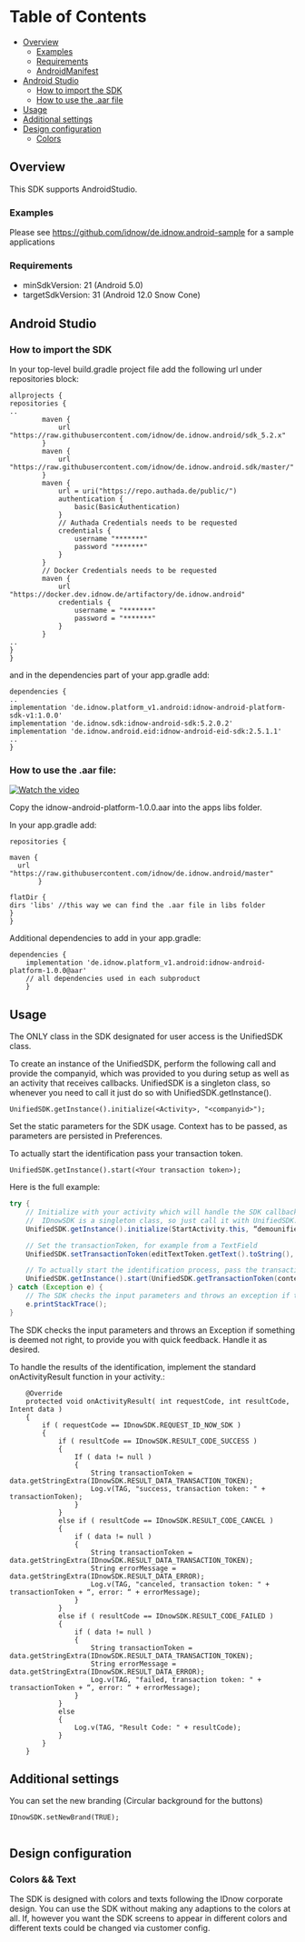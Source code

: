  # Table of Contents
   
- [Overview](#overview)
  - [Examples](#examples)
  - [Requirements](#requirements)
  - [AndroidManifest](#androidmanifest)
- [Android Studio](#android-studio)
  - [How to import the SDK](#how-to-import-the-sdk)
  - [How to use the .aar file](#how-to-use-the-aar-file)
- [Usage](#usage)
- [Additional settings](#additional-settings)
- [Design configuration](#design-configuration)
    - [Colors](#colors)
  

## Overview

This SDK supports AndroidStudio.

### Examples

Please see https://github.com/idnow/de.idnow.android-sample for a sample applications

### Requirements

- minSdkVersion: 21  (Android 5.0)
- targetSdkVersion:	31 (Android 12.0 Snow Cone)

## Android Studio

### How to import the SDK

In your top-level build.gradle project file add the following url under repositories block:

```
allprojects {
repositories {
..
        maven {
            url "https://raw.githubusercontent.com/idnow/de.idnow.android/sdk_5.2.x"
        }
        maven {
            url "https://raw.githubusercontent.com/idnow/de.idnow.android.sdk/master/"
        }
        maven {
            url = uri("https://repo.authada.de/public/")
            authentication {
                basic(BasicAuthentication)
            }
            // Authada Credentials needs to be requested
            credentials {
                username "*******"
                password "*******"
            }
        }
        // Docker Credentials needs to be requested
        maven {
            url "https://docker.dev.idnow.de/artifactory/de.idnow.android"
            credentials {
                username = "*******"
                password = "*******"
            }
        }
..
}
}
```

and in the dependencies part of your app.gradle add:   

```
dependencies {
..
implementation 'de.idnow.platform_v1.android:idnow-android-platform-sdk-v1:1.0.0'
implementation 'de.idnow.sdk:idnow-android-sdk:5.2.0.2'
implementation 'de.idnow.android.eid:idnow-android-eid-sdk:2.5.1.1'
..
}
```

### How to use the .aar file:

[![Watch the video](https://github.com/idnow/de.idnow.android/blob/master/docs/Screenshot_video2.png)](https://youtu.be/yMIpthcLRnw)

Copy the idnow-android-platform-1.0.0.aar into the apps libs folder.

In your app.gradle add:

```
repositories {
	
maven {
  url "https://raw.githubusercontent.com/idnow/de.idnow.android/master"
       }
	
flatDir {
dirs 'libs' //this way we can find the .aar file in libs folder
}
}
```

Additional dependencies to add in your app.gradle:

``` 
dependencies {
    implementation 'de.idnow.platform_v1.android:idnow-android-platform-1.0.0@aar'
    // all dependencies used in each subproduct
    }
```


## Usage

The ONLY class in the SDK designated for user access is the UnifiedSDK class.

To create an instance of the UnifiedSDK, perform the following call and provide the companyid, which was provided to you during setup as well as an activity that receives callbacks. UnifiedSDK is a singleton class, so whenever you need to call it just do so with UnifiedSDK.getInstance().

```
UnifiedSDK.getInstance().initialize(<Activity>, "<companyid>");
```

Set the static parameters for the SDK usage. Context has to be passed, as parameters are persisted in Preferences.

To actually start the identification pass your transaction token.

```
UnifiedSDK.getInstance().start(<Your transaction token>);
```

Here is the full example:


```java
try {
	// Initialize with your activity which will handle the SDK callback and pass the id of your company.
	//	IDnowSDK is a singleton class, so just call it with UnifiedSDK.getInstance()
	UnifiedSDK.getInstance().initialize(StartActivity.this, “demounifiedident);

	// Set the transactionToken, for example from a TextField
	UnifiedSDK.setTransactionToken(editTextToken.getText().toString(), context);

	// To actually start the identification process, pass the transactionToken.
	UnifiedSDK.getInstance().start(UnifiedSDK.getTransactionToken(context));
} catch (Exception e) {
	// The SDK checks the input parameters and throws an exception if they don't seem right.
	e.printStackTrace();
}
```

The SDK checks the input parameters and throws an Exception if something is deemed not right, to provide you with quick feedback. Handle it as desired.

To handle the results of the identification, implement the standard onActivityResult function in your activity.:

```
	@Override
	protected void onActivityResult( int requestCode, int resultCode, Intent data )
	{
		if ( requestCode == IDnowSDK.REQUEST_ID_NOW_SDK )
		{
			if ( resultCode == IDnowSDK.RESULT_CODE_SUCCESS )
			{
                If ( data != null )
                {
                    String transactionToken = data.getStringExtra(IDnowSDK.RESULT_DATA_TRANSACTION_TOKEN);
                    Log.v(TAG, "success, transaction token: " + transactionToken);
                }
			}
			else if ( resultCode == IDnowSDK.RESULT_CODE_CANCEL )
			{
                if ( data != null )
                {
                    String transactionToken = data.getStringExtra(IDnowSDK.RESULT_DATA_TRANSACTION_TOKEN);
                    String errorMessage = data.getStringExtra(IDnowSDK.RESULT_DATA_ERROR);
                    Log.v(TAG, "canceled, transaction token: " + transactionToken + “, error: “ + errorMessage);
                }
			}
			else if ( resultCode == IDnowSDK.RESULT_CODE_FAILED )
			{
                if ( data != null )
                {
                    String transactionToken = data.getStringExtra(IDnowSDK.RESULT_DATA_TRANSACTION_TOKEN);
                    String errorMessage = data.getStringExtra(IDnowSDK.RESULT_DATA_ERROR);
                    Log.v(TAG, "failed, transaction token: " + transactionToken + “, error: “ + errorMessage);
                }
			}
			else
			{
				Log.v(TAG, "Result Code: " + resultCode);
			}
		}
	}

```

## Additional settings

You can set the new branding (Circular background for the buttons)

```
IDnowSDK.setNewBrand(TRUE);
	
```

## Design configuration

### Colors && Text

The SDK is designed with colors and texts following the IDnow corporate design. You can use the SDK without making any adaptions to the colors at all. If, however you want the SDK screens to appear in different colors and different texts could be changed via customer config.




